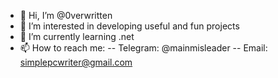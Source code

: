 - 👋 Hi, I’m @0verwritten
- 👀 I’m interested in developing useful and fun projects
- 🌱 I’m currently learning .net
- 📫 How to reach me:
-- Telegram: @mainmisleader
-- Email: simplepcwriter@gmail.com

<!---
TheSimpleWriter/TheSimpleWriter is a ✨ special ✨ repository because its `README.md` (this file) appears on your GitHub profile.
You can click the Preview link to take a look at your changes.
--->
